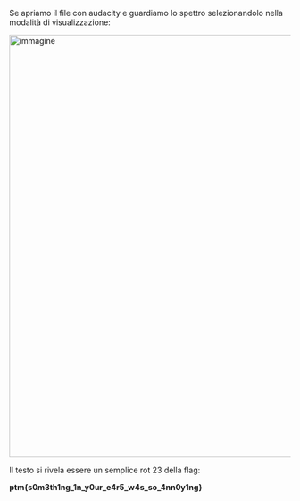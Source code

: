 Se apriamo il file con audacity e guardiamo lo spettro selezionandolo nella modalità di visualizzazione:

<img width="1860" height="757" alt="immagine" src="https://github.com/user-attachments/assets/e7d611ca-9551-4fe3-bd67-ef6371f045fa" />

Il testo si rivela essere un semplice rot 23 della flag:

**ptm{s0m3th1ng_1n_y0ur_e4r5_w4s_so_4nn0y1ng}**
